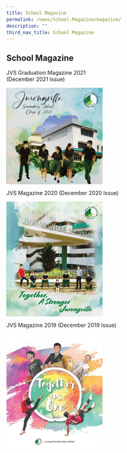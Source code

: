 ```yaml
---
title: School Magazine
permalink: /news/School-Magazine/magazine/
description: ""
third_nav_title: School Magazine
---
```

## School Magazine

JVS Graduation Magazine 2021 <br>
(December 2021 Issue)

<p><a href="https://www.ezhishi.net/CKPSebook2022/">
<img style="width:50%" align="left" src="/images/01.jpg">
</a></p> <br clear=left>

JVS Magazine 2020 (December 2020 Issue)

<p><a href="https://www.ezhishi.net/CKPSebook2022/">
<img style="width:50%" align="left" src="/images/2020 JVS School Magazine_Page_001.jpg">
</a></p> <br clear=left>

JVS Magazine 2019 (December 2019 Issue)

<p><a href="https://www.ezhishi.net/CKPSebook2022/">
<img style="width:50%" align="left" src="/images/2019 JVS Magazine P001.jpg">
</a></p> 